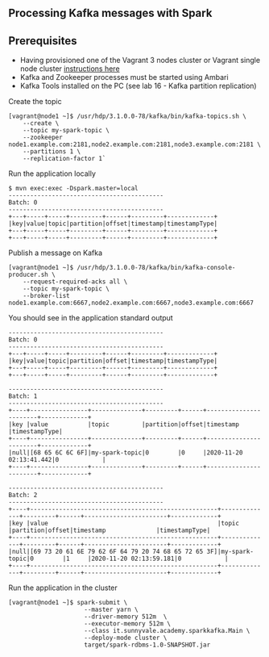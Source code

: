 ## Processing Kafka messages with Spark

## Prerequisites

- Having provisioned one of the Vagrant 3 nodes cluster or Vagrant single node cluster [instructions here](../02-Provision_the_environment/README.md) 
- Kafka and Zookeeper processes must be started using Ambari 
- Kafka Tools installed on the PC (see lab 16 - Kafka partition replication)


Create the topic

```console
[vagrant@node1 ~]$ /usr/hdp/3.1.0.0-78/kafka/bin/kafka-topics.sh \
    --create \
    --topic my-spark-topic \
    --zookeeper node1.example.com:2181,node2.example.com:2181,node3.example.com:2181 \
    --partitions 1 \
    --replication-factor 1`
```

Run the application locally

```console
$ mvn exec:exec -Dspark.master=local
-------------------------------------------
Batch: 0
-------------------------------------------
+---+-----+-----+---------+------+---------+-------------+
|key|value|topic|partition|offset|timestamp|timestampType|
+---+-----+-----+---------+------+---------+-------------+
+---+-----+-----+---------+------+---------+-------------+
```

Publish a message on Kafka

```console
[vagrant@node1 ~]$ /usr/hdp/3.1.0.0-78/kafka/bin/kafka-console-producer.sh \
    --request-required-acks all \
    --topic my-spark-topic \
    --broker-list node1.example.com:6667,node2.example.com:6667,node3.example.com:6667
```

You should see in the application standard output

```console
-------------------------------------------
Batch: 0
-------------------------------------------
+---+-----+-----+---------+------+---------+-------------+
|key|value|topic|partition|offset|timestamp|timestampType|
+---+-----+-----+---------+------+---------+-------------+
+---+-----+-----+---------+------+---------+-------------+

-------------------------------------------
Batch: 1
-------------------------------------------
+----+----------------+--------------+---------+------+-----------------------+-------------+
|key |value           |topic         |partition|offset|timestamp              |timestampType|
+----+----------------+--------------+---------+------+-----------------------+-------------+
|null|[68 65 6C 6C 6F]|my-spark-topic|0        |0     |2020-11-20 02:13:41.442|0            |
+----+----------------+--------------+---------+------+-----------------------+-------------+

-------------------------------------------
Batch: 2
-------------------------------------------
+----+----------------------------------------------------+--------------+---------+------+-----------------------+-------------+
|key |value                                               |topic         |partition|offset|timestamp              |timestampType|
+----+----------------------------------------------------+--------------+---------+------+-----------------------+-------------+
|null|[69 73 20 61 6E 79 62 6F 64 79 20 74 68 65 72 65 3F]|my-spark-topic|0        |1     |2020-11-20 02:13:59.181|0            |
+----+----------------------------------------------------+--------------+---------+------+-----------------------+-------------+
```

Run the application in the cluster

```
[vagrant@node1 ~]$ spark-submit \
                     --master yarn \
                     --driver-memory 512m  \
                     --executor-memory 512m \
                     --class it.sunnyvale.academy.sparkkafka.Main \
                     --deploy-mode cluster \
                     target/spark-rdbms-1.0-SNAPSHOT.jar
```

